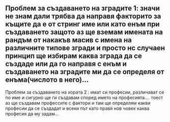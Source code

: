 Проблем за създаването на зградите 1: значи не знам дали трябва да направя факторито за къщите да е от стринг име или като енъм при създаването защото аз ще вземам имената на рандъм от накакъв масив с имена на различните типове згради и просто нс случаен принцип ще избирам каква зграда да се създаде или да го направя с енъм и създаването на зградите ми да се определя от енъма(числото в него)...
-----------------------------------------------------------------------------------------------------------------------------
Проблем за създаването на хората 2 : имат си професии, различават се по име и сигурно ще ги създавам според името на професията.... тоест аз ще създавам профессите с фактори и там ще определям какви професии да се създадат и всеки път като правя нов човек каква професия да му задам...




